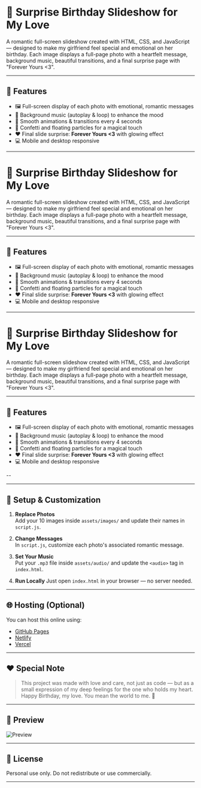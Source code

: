 # 💖 Surprise Birthday Slideshow for My Love

A romantic full-screen slideshow created with HTML, CSS, and JavaScript — designed to make my girlfriend feel special and emotional on her birthday. Each image displays a full-page photo with a heartfelt message, background music, beautiful transitions, and a final surprise page with "Forever Yours <3".

---

## 🎁 Features

- 🖼️ Full-screen display of each photo with emotional, romantic messages
- 🎵 Background music (autoplay & loop) to enhance the mood
- 🌠 Smooth animations & transitions every 4 seconds
- 🎉 Confetti and floating particles for a magical touch
- ❤️ Final slide surprise: **Forever Yours <3** with glowing effect
- 💻 Mobile and desktop responsive

---

# 💖 Surprise Birthday Slideshow for My Love

A romantic full-screen slideshow created with HTML, CSS, and JavaScript — designed to make my girlfriend feel special and emotional on her birthday. Each image displays a full-page photo with a heartfelt message, background music, beautiful transitions, and a final surprise page with "Forever Yours <3".

---

## 🎁 Features

- 🖼️ Full-screen display of each photo with emotional, romantic messages
- 🎵 Background music (autoplay & loop) to enhance the mood
- 🌠 Smooth animations & transitions every 4 seconds
- 🎉 Confetti and floating particles for a magical touch
- ❤️ Final slide surprise: **Forever Yours <3** with glowing effect
- 💻 Mobile and desktop responsive

---

# 💖 Surprise Birthday Slideshow for My Love

A romantic full-screen slideshow created with HTML, CSS, and JavaScript — designed to make my girlfriend feel special and emotional on her birthday. Each image displays a full-page photo with a heartfelt message, background music, beautiful transitions, and a final surprise page with "Forever Yours <3".

---

## 🎁 Features

- 🖼️ Full-screen display of each photo with emotional, romantic messages
- 🎵 Background music (autoplay & loop) to enhance the mood
- 🌠 Smooth animations & transitions every 4 seconds
- 🎉 Confetti and floating particles for a magical touch
- ❤️ Final slide surprise: **Forever Yours <3** with glowing effect
- 💻 Mobile and desktop responsive

--

---

## 🔧 Setup & Customization

1. **Replace Photos**  
   Add your 10 images inside `assets/images/` and update their names in `script.js`.

2. **Change Messages**  
   In `script.js`, customize each photo's associated romantic message.

3. **Set Your Music**  
   Put your `.mp3` file inside `assets/audio/` and update the `<audio>` tag in `index.html`.

4. **Run Locally**
   Just open `index.html` in your browser — no server needed.

---

## 🌐 Hosting (Optional)

You can host this online using:
- [GitHub Pages](https://pages.github.com/)
- [Netlify](https://www.netlify.com/)
- [Vercel](https://vercel.com/)

---

## ❤️ Special Note

> This project was made with love and care, not just as code — but as a small expression of my deep feelings for the one who holds my heart. Happy Birthday, my love. You mean the world to me. 💖

---

## 📸 Preview

![Preview](assets/images/preview.gif)

---

## 📜 License

Personal use only. Do not redistribute or use commercially.

---
